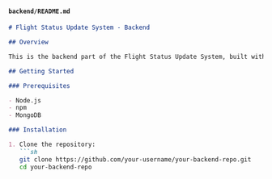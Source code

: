 #### `backend/README.md`

```markdown
# Flight Status Update System - Backend

## Overview

This is the backend part of the Flight Status Update System, built with Node.js and Express. It handles flight status updates and sends notifications via Firebase Cloud Messaging and email.

## Getting Started

### Prerequisites

- Node.js
- npm
- MongoDB

### Installation

1. Clone the repository:
   ```sh
   git clone https://github.com/your-username/your-backend-repo.git
   cd your-backend-repo
